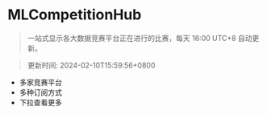 # MLCompetitionHub

> 一站式显示各大数据竞赛平台正在进行的比赛，每天 16:00 UTC+8 自动更新。
  
> 更新时间: 2024-02-10T15:59:56+0800 

* 多家竞赛平台
* 多种订阅方式
* 下拉查看更多
